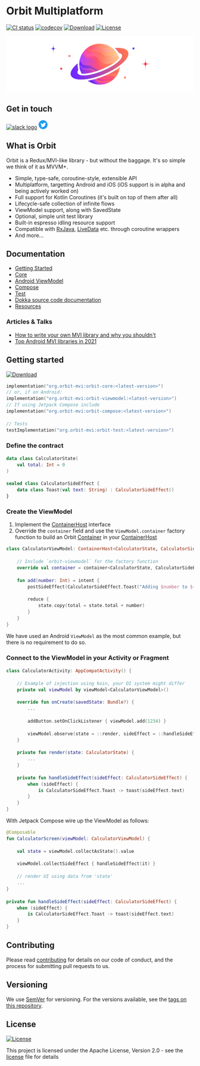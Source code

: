 # Orbit Multiplatform

[![CI status](https://github.com/orbit-mvi/orbit-mvi/workflows/Android%20CI/badge.svg)](https://github.com/orbit-mvi/orbit-mvi/actions)
[![codecov](https://codecov.io/gh/orbit-mvi/orbit-mvi/branch/main/graph/badge.svg)](https://codecov.io/gh/orbit-mvi/orbit-mvi)
[![Download](https://img.shields.io/maven-central/v/org.orbit-mvi/orbit-core)](https://search.maven.org/artifact/org.orbit-mvi/orbit-core)
[![License](https://img.shields.io/badge/License-Apache%202.0-blue.svg)](LICENSE.md)

![Logo](images/logo.png)

## Get in touch

[![slack logo](images/slack-logo-icon.png)](https://kotlinlang.slack.com/messages/CPM6UMD2P)
[![twitter logo](images/twitter-small.png)](https://twitter.com/orbit_mvi)

## What is Orbit

Orbit is a Redux/MVI-like library - but without the baggage. It's so simple we
think of it as MVVM+.

- Simple, type-safe, coroutine-style, extensible API
- Multiplatform, targetting Android and iOS (iOS support is in alpha and being
  actively worked on)
- Full support for Kotlin Coroutines (it's built on top of them after all)
- Lifecycle-safe collection of infinite flows
- ViewModel support, along with SavedState
- Optional, simple unit test library
- Built-in espresso idling resource support
- Compatible with [RxJava](https://orbit-mvi.org/Core/rxjava), [LiveData](https://orbit-mvi.org/Core/livedata.md)
  etc. through coroutine wrappers
- And more...

## Documentation

- [Getting Started](https://orbit-mvi.org)
- [Core](https://orbit-mvi.org/Core/overview)
- [Android ViewModel](https://orbit-mvi.org/Android-ViewModel/overview)
- [Compose](https://orbit-mvi.org/Compose/overview)
- [Test](https://orbit-mvi.org/Test/overview)
- [Dokka source code documentation](https://orbit-mvi.org/dokka/)
- [Resources](https://orbit-mvi.org/resources)

### Articles & Talks

- [How to write your own MVI library and why you shouldn't](https://www.youtube.com/watch?v=E6obYmkkdko)
- [Top Android MVI libraries in 2021](https://appmattus.medium.com/top-android-mvi-libraries-in-2021-de1afe890f27)

## Getting started

[![Download](https://img.shields.io/maven-central/v/org.orbit-mvi/orbit-viewmodel)](https://search.maven.org/artifact/org.orbit-mvi/orbit-viewmodel)

```kotlin
implementation("org.orbit-mvi:orbit-core:<latest-version>")
// or, if on Android:
implementation("org.orbit-mvi:orbit-viewmodel:<latest-version>")
// If using Jetpack Compose include
implementation("org.orbit-mvi:orbit-compose:<latest-version>")

// Tests
testImplementation("org.orbit-mvi:orbit-test:<latest-version>")
```

### Define the contract

``` kotlin
data class CalculatorState(
    val total: Int = 0
)

sealed class CalculatorSideEffect {
    data class Toast(val text: String) : CalculatorSideEffect()
}
```

### Create the ViewModel

1. Implement the
   [ContainerHost](orbit-core/src/commonMain/kotlin/org/orbitmvi/orbit/ContainerHost.kt)
   interface
1. Override the `container` field and use the `ViewModel.container` factory
   function to build an Orbit
   [Container](orbit-core/src/commonMain/kotlin/org/orbitmvi/orbit/Container.kt)
   in your
   [ContainerHost](orbit-core/src/commonMain/kotlin/org/orbitmvi/orbit/ContainerHost.kt)

``` kotlin
class CalculatorViewModel: ContainerHost<CalculatorState, CalculatorSideEffect>, ViewModel() {

    // Include `orbit-viewmodel` for the factory function
    override val container = container<CalculatorState, CalculatorSideEffect>(CalculatorState())

    fun add(number: Int) = intent {
        postSideEffect(CalculatorSideEffect.Toast("Adding $number to ${state.total}!"))

        reduce {
            state.copy(total = state.total + number)
        }
    }
}
```

We have used an Android `ViewModel` as the most common example, but there is no
requirement to do so.

### Connect to the ViewModel in your Activity or Fragment

``` kotlin
class CalculatorActivity: AppCompatActivity() {

    // Example of injection using koin, your DI system might differ
    private val viewModel by viewModel<CalculatorViewModel>()

    override fun onCreate(savedState: Bundle?) {
        ...

        addButton.setOnClickListener { viewModel.add(1234) }

        viewModel.observe(state = ::render, sideEffect = ::handleSideEffect)
    }

    private fun render(state: CalculatorState) {
        ...
    }

    private fun handleSideEffect(sideEffect: CalculatorSideEffect) {
        when (sideEffect) {
            is CalculatorSideEffect.Toast -> toast(sideEffect.text)
        }
    }
}
```

With Jetpack Compose wire up the ViewModel as follows:

```kotlin
@Composable
fun CalculatorScreen(viewModel: CalculatorViewModel) {

    val state = viewModel.collectAsState().value

    viewModel.collectSideEffect { handleSideEffect(it) }

    // render UI using data from 'state'
    ...
}

private fun handleSideEffect(sideEffect: CalculatorSideEffect) {
    when (sideEffect) {
        is CalculatorSideEffect.Toast -> toast(sideEffect.text)
    }
}
```

## Contributing

Please read [contributing](CONTRIBUTING.md)
for details on our code of conduct, and the process for submitting pull
requests to us.

## Versioning

We use [SemVer](http://semver.org/) for versioning. For the versions
available, see the [tags on this repository](https://github.com/orbit-mvi/orbit-mvi/tags).

## License

[![License](https://img.shields.io/badge/License-Apache%202.0-blue.svg)](LICENSE.md)

This project is licensed under the Apache License, Version 2.0 - see the
[license](LICENSE.md) file for details
